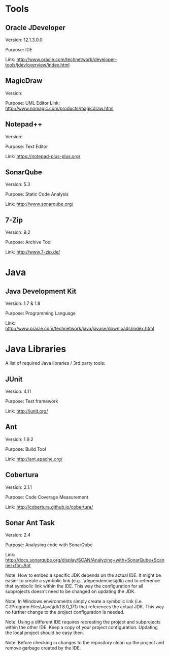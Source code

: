 
Tools
=====

Oracle JDeveloper
-----------------

Version: 12.1.3.0.0

Purpose: IDE

Link: http://www.oracle.com/technetwork/developer-tools/jdev/overview/index.html


MagicDraw
---------

Version:

Purpose: UML Editor
Link: http://www.nomagic.com/products/magicdraw.html


Notepad++
---------

Version:

Purpose: Text Editor

Link: https://notepad-plus-plus.org/


SonarQube
---------

Version: 5.3

Purpose: Static Code Analysis

Link: http://www.sonarqube.org/


7-Zip
----

Version: 9.2

Purpose: Archive Tool

Link: http://www.7-zip.de/


Java
====

Java Development Kit
--------------------

Version: 1.7 & 1.8

Purpose: Programming Language

Link: http://www.oracle.com/technetwork/java/javase/downloads/index.html


Java Libraries
==============

A list of required Java libraries / 3rd party tools:

JUnit
-----

Version: 4.11

Purpose: Test framework

Link: http://junit.org/


Ant
---

Version: 1.9.2

Purpose: Build Tool

Link: http://ant.apache.org/


Cobertura
---------

Version: 2.1.1

Purpose: Code Coverage Measurement

Link: http://cobertura.github.io/cobertura/


Sonar Ant Task
--------------

Version: 2.4

Purpose: Analysing code with SonarQube

Link: http://docs.sonarqube.org/display/SCAN/Analyzing+with+SonarQube+Scanner+for+Ant


Note: How to embed a specific JDK depends on the actual IDE. It might be easier
to create a symbolic link (e.g. .\dependencies\jdk\) and to reference that
symbolic link within the IDE. This way the configuration for all subprojects
doesn't need to be changed on updating the JDK.

Note: In Windows environments simply create a symbolic link (i.e.
C:\Program Files\Java\jdk1.8.0_171) that references the actual JDK. This way
no further change to the project configuration is needed.

Note: Using a different IDE requires recreating the project and subprojects
within the other IDE. Keep a copy of your project configuration. Updating the
local project should be easy then.

Note: Before checking in changes to the repository clean up the project and
remove garbage created by the IDE.
